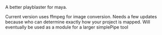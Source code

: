 A better playblaster for maya.

Current version uses ffmpeg for image conversion.  Needs a few updates because who can determine exactly how your project is mapped.  Will eventually be used as a module for a larger simplePipe tool
